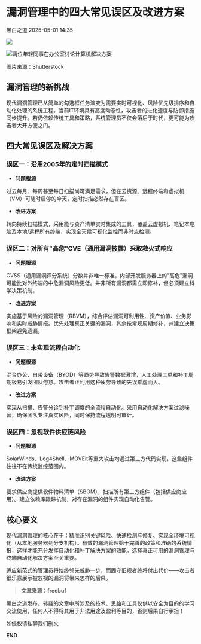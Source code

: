 #  漏洞管理中的四大常见误区及改进方案   
 黑白之道   2025-05-01 14:35  
  
![](https://mmbiz.qpic.cn/mmbiz_gif/3xxicXNlTXLicwgPqvK8QgwnCr09iaSllrsXJLMkThiaHibEntZKkJiaicEd4ibWQxyn3gtAWbyGqtHVb0qqsHFC9jW3oQ/640?wx_fmt=gif "")  
  
![两位年轻同事在办公室讨论计算机解决方案](https://mmbiz.qpic.cn/mmbiz_jpg/3xxicXNlTXL8icm5dQk1cT1fUE7h5B48sibkkNRQPOfJe99L2IAOPLibEk7t9grqriaOhP0FFmkbHetkm8zA1kWuaEg/640?wx_fmt=jpeg&from=appmsg "")  
  
图片来源：Shutterstock  
## 漏洞管理的新挑战  
  
现代漏洞管理已从简单的勾选框任务演变为需要实时可视化、风险优先级排序和自动化处理的系统工程。当前IT环境具有高度动态性，攻击者的进化速度与防御措施同步提升。若仍依赖传统工具和策略，系统管理员不仅会落后于时代，更可能为攻击者大开方便之门。  
## 四大常见误区及解决方案  
### 误区一：沿用2005年的定时扫描模式  
- **问题根源**  
  
过去每月、每周甚至每日扫描尚可满足需求，但在云资源、远程终端和虚拟机（VM）可随时启停的今天，定时扫描必然存在盲区。  
  
- **改进方案**  
  
转向持续扫描模式，采用能与资产清单实时集成的工具，覆盖云虚拟机、笔记本电脑及本地/远程所有终端，实现全天候可视化监控而非时点检测。  
  
### 误区二：对所有"高危"CVE（通用漏洞披露）采取救火式响应  
- **问题根源**  
  
CVSS（通用漏洞评分系统）分数并非唯一标准。内部开发服务器上的"高危"漏洞可能比对外终端的中危漏洞风险更低。并非所有漏洞都需立即修补，但必须建立科学决策机制。  
  
- **改进方案**  
  
实施基于风险的漏洞管理（RBVM），综合评估漏洞可利用性、资产价值、业务影响和实时威胁情报。优先处理真正关键的漏洞，其余按常规周期修补，并建立决策框架避免遗漏。  
  
### 误区三：未实现流程自动化  
- **问题根源**  
  
混合办公、自带设备（BYOD）等趋势导致告警数据激增，人工处理工单和补丁周期极易引发团队倦怠。攻击者正利用这种疲劳导致的失误乘虚而入。  
  
- **改进方案**  
  
实现从扫描、告警分诊到补丁调度的全流程自动化。采用自动化解决方案过滤噪音，确保团队专注真实风险，同时保持流程透明可审计。  
  
### 误区四：忽视软件供应链风险  
- **问题根源**  
  
SolarWinds、Log4Shell、MOVEit等重大攻击均通过第三方代码实现，这些组件往往不在传统监控范围内。  
  
- **改进方案**  
  
要求供应商提供软件物料清单（SBOM），扫描所有第三方组件（包括供应商应用）。建立依赖库跟踪机制，对存在漏洞的组件实现自动化告警。  
  
## 核心要义  
  
现代漏洞管理的核心在于：精准识别关键风险、快速检测与修复、实现全环境可视化（从本地服务器到分支机构）。有效的漏洞管理始于完善的政策和准确的系统情报，这样才能充分发挥自动化和补丁解决方案的效能。选择真正可用的漏洞管理与终端自动化解决方案至关重要。  
  
适应新范式的管理员将始终领先威胁一步，而固守旧规者终将付出代价——攻击者很乐意展示被忽视的漏洞将带来怎样的后果。  
  
  
> **文章来源：freebuf**  
  
  
  
黑白之道发布、转载的文章中所涉及的技术、思路和工具仅供以安全为目的的学习交流使用，任何人不得将其用于非法用途及盈利等目的，否则后果自行承担！  
  
如侵权请私聊我们删文  
  
  
**END**  
  
  
